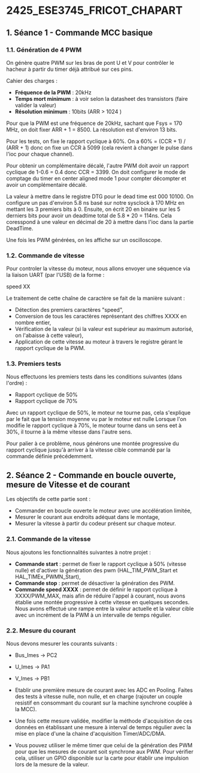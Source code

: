 # 2425_ESE3745_FRICOT_CHAPART

## 1. Séance 1 - Commande MCC basique
### 1.1. Génération de 4 PWM

On génère quatre PWM sur les bras de pont U et V pour contrôler le hacheur à partir du timer déjà attribué sur ces pins.

Cahier des charges :
  - **Fréquence de la PWM** : 20kHz
  - **Temps mort minimum** : à voir selon la datasheet des transistors (faire valider la valeur)
  - **Résolution minimum** : 10bits (ARR > 1024 )

Pour que la PWM est une fréquence de 20kHz, sachant que Fsys = 170 MHz, on doit fixer ARR + 1 = 8500. La résolution est d'environ 13 bits.

Pour les tests, on fixe le rapport cyclique à 60%.
On a 60% = (CCR + 1) / (ARR + 1)
donc on fixe un CCR à 5099 (cela revient à changer le pulse dans l'ioc pour chaque channel).

Pour obtenir un complémentaire décalé, l'autre PWM doit avoir un rapport cyclique de 1-0.6 = 0.4 donc CCR = 3399.
On doit configurer le mode de comptage du timer en center aligned mode 1 pour compter décompter et avoir un complémentaire décalé.

La valeur à mettre dans le registre DTG pour le dead time est 000 10100. On configure un pas d'environ 5.8 ns basé sur notre sysclock à 170 MHz en mettant les 3 premiers bits à 0.
Ensuite, on écrit 20 en binaire sur les 5 derniers bits pour avoir un deadtime total de 5.8 * 20 = 114ns. Cela coresspond à une valeur en décimal de 20 à mettre dans l'ioc dans la partie DeadTime.

Une fois les PWM générées, on les affiche sur un oscilloscope.

### 1.2. Commande de vitesse

Pour controler la vitesse du moteur, nous allons envoyer une séquence via la liaison UART (par l'USB) de la forme :

speed XX

Le traitement de cette chaîne de caractère se fait de la manière suivant :
  - Détection des premiers caractères "speed",
  - Conversion de tous les caractères représentant des chiffres XXXX en nombre entier,
  - Vérification de la valeur (si la valeur est supérieur au maximum autorisé, on l'abaisse à cette valeur),
  - Application de cette vitesse au moteur à travers le registre gérant le rapport cyclique de la PWM.

### 1.3. Premiers tests

Nous effectuons les premiers tests dans les conditions suivantes (dans l'ordre) :
  - Rapport cyclique de 50%
  - Rapport cyclique de 70%

Avec un rapport cyclique de 50%, le moteur ne tourne pas, cela s'explique par le fait que la tension moyenne vu par le moteur est nulle Lorsque l'on modifie le rapport cyclique à 70%, le moteur tourne dans un sens eet à 30%, il tourne à la même vitesse dans l'autre sens.

Pour palier à ce problème, nous générons une montée progressive du rapport cyclique jusqu'à arriver à la vitesse cible commandé par la commande définie précédemment.

## 2. Séance 2 - Commande en boucle ouverte, mesure de Vitesse et de courant

Les objectifs de cette partie sont :
  - Commander en boucle ouverte le moteur avec une accélération limitée,
  - Mesurer le courant aux endroits adéquat dans le montage,
  - Mesurer la vitesse à partir du codeur présent sur chaque moteur.

### 2.1. Commande de la vitesse

Nous ajoutons les fonctionnalités suivantes à notre projet :
  - **Commande start** : permet de fixer le rapport cyclique à 50% (vitesse nulle) et d'activer la génération des pwm (HAL_TIM_PWM_Start et HAL_TIMEx_PWMN_Start),
  - **Commande stop** : permet de désactiver la génération des PWM.
  - **Commande speed XXXX** : permet de définir le rapport cyclique à XXXX/PWM_MAX, mais afin de réduire l'appel à courant, nous avons établie une montée progressive à cette vitesse en quelques secondes. Nous avons effectué une rampe entre la valeur actuelle et la valeur cible avec un incrément de la PWM à un intervalle de temps régulier.

### 2.2. Mesure du courant

Nous devons mesurer les courants suivants : 
  - Bus_Imes → PC2
  - U_Imes → PA1
  - V_Imes → PB1
    
  - Etablir une première mesure de courant avec les ADC en Pooling. Faites des tests à vitesse nulle, non nulle, et en charge (rajouter un couple resistif en consommant du courant sur la machine synchrone couplée à la MCC).
  - Une fois cette mesure validée, modifier la méthode d'acquisition de ces données en établissant une mesure à interval de temps régulier avec la mise en place d'une la chaine d'acquisition Timer/ADC/DMA.
  - Vous pouvez utiliser le même timer que celui de la génération des PWM pour que les mesures de courant soit synchrone aux PWM. Pour vérifier cela, utiliser un GPIO disponible sur la carte pour établir une impulsion lors de la mesure de la valeur.
